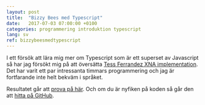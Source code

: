 ```yaml
---
layout: post
title:  "Bizzy Bees med Typescript"
date:   2017-07-03 07:00:00 +0100
categories: programmering introduktion typescript
lang: sv
ref: bizzybeesmedtypescript
---
```

I ett försök att lära mig mer om Typescript som är ett superset av Javascript så har jag försökt mig på att översätta [Tess Ferrandez XNA implementation]. Det har varit ett par intressanta timmars programmering och jag är fortfarande inte helt bekväm i språket.

Resultatet går att [prova på här]. Och om du är nyfiken på koden så går den att [hitta på GitHub].

<div>
<script src="http://programmeramera.se/pages/bizzybees/js/phaser.js"></script>
<script src="http://programmeramera.se/pages/bizzybees/js/game.js"></script>
<div id="content"></div>
</div>

[Tess Ferrandez XNA implementation]: https://blogs.msdn.microsoft.com/tess/2012/03/02/xna-for-windows-phone-walkthroughcreating-the-bizzy-bees-game/
[prova på här]: http://programmeramera.se/pages/bizzybees/index.html
[hitta på GitHub]: https://github.com/programmeramera/BizzyBeesTS/

